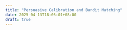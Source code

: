 ```yaml
---
title: "Persuasive Calibration and Bandit Matching"
date: 2025-04-13T18:05:01+08:00
draft: true
---
```


